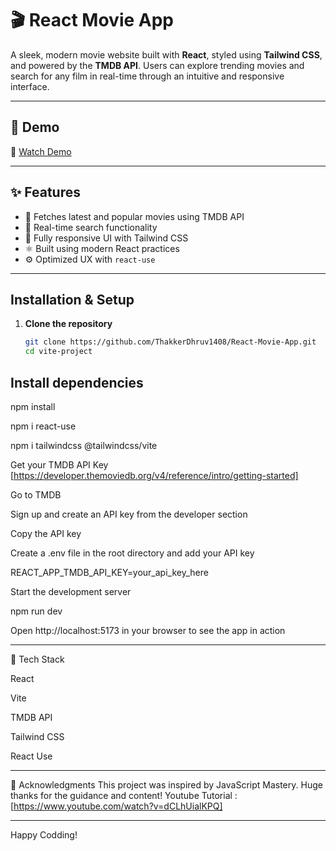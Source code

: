 # 🎬 React Movie App

A sleek, modern movie website built with **React**, styled using **Tailwind CSS**, and powered by the **TMDB API**. Users can explore trending movies and search for any film in real-time through an intuitive and responsive interface.

---

## 🚀 Demo

🎥 [Watch Demo](./vite-project/public/MovieApp.webm)

---

## ✨ Features

- 🔄 Fetches latest and popular movies using TMDB API
- 🔎 Real-time search functionality
- 🎨 Fully responsive UI with Tailwind CSS
- ⚛️ Built using modern React practices
- ⚙️ Optimized UX with `react-use`

---

## Installation & Setup  

1. **Clone the repository**  
   ```sh
   git clone https://github.com/ThakkerDhruv1408/React-Movie-App.git
   cd vite-project

## Install dependencies

npm install

npm i react-use

npm i tailwindcss @tailwindcss/vite

Get your TMDB API Key  [https://developer.themoviedb.org/v4/reference/intro/getting-started]

Go to TMDB

Sign up and create an API key from the developer section

Copy the API key

Create a .env file in the root directory and add your API key


REACT_APP_TMDB_API_KEY=your_api_key_here

Start the development server

npm run dev

Open http://localhost:5173 in your browser to see the app in action

---

🧰 Tech Stack

React

Vite

TMDB API

Tailwind CSS

React Use

---

🙌 Acknowledgments
This project was inspired by JavaScript Mastery. Huge thanks for the guidance and content!
Youtube Tutorial : [https://www.youtube.com/watch?v=dCLhUialKPQ]

---

Happy Codding!